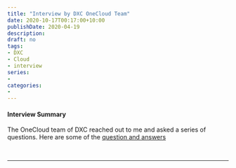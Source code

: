 ```yaml
---
title: "Interview by DXC OneCloud Team"
date: 2020-10-17T00:17:00+10:00
publishDate: 2020-04-19
description:
draft: no
tags:
- DXC
- Cloud
- interview
series:
-
categories:
-
---
```


#### Interview Summary

The OneCloud team of DXC reached out to me and asked a series of questions. Here are some of the [question and answers](https://bit.ly/dxc-onecloud)


<br>

---